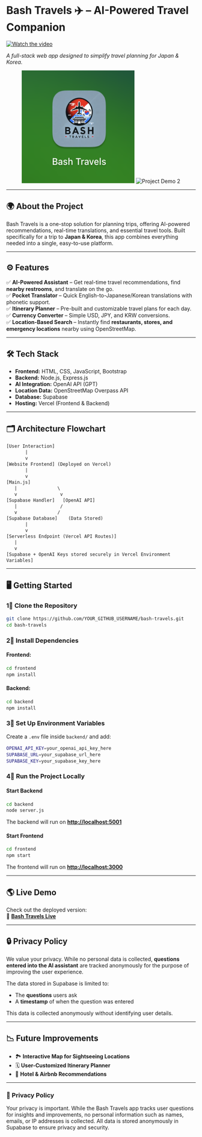 # **Bash Travels ✈️ – AI-Powered Travel Companion**

[![Watch the video](https://img.youtube.com/vi/rpbylbmUmYM/maxresdefault.jpg)](https://youtu.be/rpbylbmUmYM)

*A full-stack web app designed to simplify travel planning for Japan & Korea.*

<p align="center">
  <img src="frontend/projectDemo1.png" alt="Project Demo 1" width="300" height="300"/>
  <img src="frontend/projectDemo2.png" alt="Project Demo 2" width="500" height="300"/>
</p>

---

## **🌍 About the Project**

Bash Travels is a one-stop solution for planning trips, offering AI-powered recommendations, real-time translations, and essential travel tools. Built specifically for a trip to **Japan & Korea**, this app combines everything needed into a single, easy-to-use platform.

---

## **⚙️ Features**

✅ **AI-Powered Assistant** – Get real-time travel recommendations, find **nearby restrooms**, and translate on the go.  
✅ **Pocket Translator** – Quick English-to-Japanese/Korean translations with phonetic support.  
✅ **Itinerary Planner** – Pre-built and customizable travel plans for each day.  
✅ **Currency Converter** – Simple USD, JPY, and KRW conversions.  
✅ **Location-Based Search** – Instantly find **restaurants, stores, and emergency locations** nearby using OpenStreetMap.  

---

## **🛠️ Tech Stack**

- **Frontend:** HTML, CSS, JavaScript, Bootstrap  
- **Backend:** Node.js, Express.js  
- **AI Integration:** OpenAI API (GPT)  
- **Location Data:** OpenStreetMap Overpass API  
- **Database:** Supabase  
- **Hosting:** Vercel (Frontend & Backend)

---

## **🗂️ Architecture Flowchart**

```
[User Interaction]
       |
       v
[Website Frontend] (Deployed on Vercel)
       |
       v
[Main.js]
   |               \
   v                v
[Supabase Handler]   [OpenAI API]
   |                /
   v               /
[Supabase Database]    (Data Stored)
       |
       v
[Serverless Endpoint (Vercel API Routes)]
   |
   v
[Supabase + OpenAI Keys stored securely in Vercel Environment Variables]
```

---

## **🖥️ Getting Started**

### **1⃣ Clone the Repository**

```sh
git clone https://github.com/YOUR_GITHUB_USERNAME/bash-travels.git
cd bash-travels
```

### **2⃣ Install Dependencies**

#### Frontend:

```sh
cd frontend
npm install
```

#### Backend:

```sh
cd backend
npm install
```

### **3⃣ Set Up Environment Variables**

Create a `.env` file inside `backend/` and add:

```sh
OPENAI_API_KEY=your_openai_api_key_here
SUPABASE_URL=your_supabase_url_here
SUPABASE_KEY=your_supabase_key_here
```

### **4⃣ Run the Project Locally**

#### **Start Backend**

```sh
cd backend
node server.js
```

The backend will run on [**http://localhost:5001**](http://localhost:5001)

#### **Start Frontend**

```sh
cd frontend
npm start
```

The frontend will run on [**http://localhost:3000**](http://localhost:3000)

---

## **🌎 Live Demo**

Check out the deployed version:  
🔗 [**Bash Travels Live**](https://bash-travels.vercel.app/)

---

## **🔒 Privacy Policy**

We value your privacy. While no personal data is collected, **questions entered into the AI assistant** are tracked anonymously for the purpose of improving the user experience.  

The data stored in Supabase is limited to:  
- The **questions** users ask  
- A **timestamp** of when the question was entered  

This data is collected anonymously without identifying user details.  

---

## **📉 Future Improvements**

- 🏞️ **Interactive Map for Sightseeing Locations**  
- 🗓️ **User-Customized Itinerary Planner**  
- 🏨 **Hotel & Airbnb Recommendations**  

---

### **🔐 Privacy Policy**
Your privacy is important. While the Bash Travels app tracks user questions for insights and improvements, no personal information such as names, emails, or IP addresses is collected. All data is stored anonymously in Supabase to ensure privacy and security.

